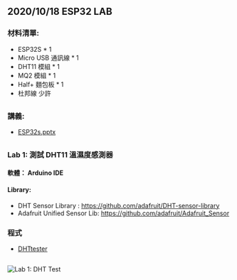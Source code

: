 ## 2020/10/18 ESP32 LAB
### 材料清單:
* ESP32S * 1
* Micro USB 通訊線 * 1
* DHT11 模組 * 1
* MQ2 模組 * 1
* Half+ 麵包板 * 1
* 杜邦線 少許
##
### 講義:
* [ESP32s.pptx](https://github.com/jumbokh/esp32-class/blob/master/hs1018/ESP32s.pptx)
##
### Lab 1: 測試 DHT11 溫濕度感測器
#### 軟體： Arduino IDE
#### Library:
* DHT Sensor Library : https://github.com/adafruit/DHT-sensor-library
* Adafruit Unified Sensor Lib: https://github.com/adafruit/Adafruit_Sensor
### 程式
* [DHTtester](https://github.com/jumbokh/esp32-class/blob/master/hs1018/DHTtester/DHTtester.ino)
##
![Lab 1: DHT Test](https://github.com/jumbokh/esp32-class/blob/master/images/ESP32S-DHT11_bb.jpg)
##
